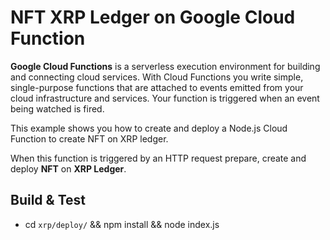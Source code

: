 
# NFT XRP Ledger on Google Cloud Function

**Google Cloud Functions** is a serverless execution environment for building and connecting cloud services. With Cloud Functions you write simple, single-purpose functions that are attached to events emitted from your cloud infrastructure and services. Your function is triggered when an event being watched is fired.

This example shows you how to create and deploy a Node.js Cloud Function to create NFT on XRP ledger.

When this function is triggered by an HTTP request prepare, create and deploy **NFT** on **XRP Ledger**.


## Build & Test

- cd `xrp/deploy/` && npm install && node index.js
